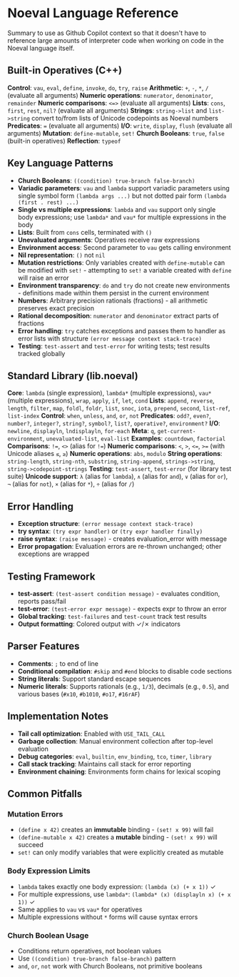 # Noeval Language Reference

Summary to use as Github Copilot context so that it doesn't have to reference large amounts of interpreter code when working on code in the Noeval language itself.

## Built-in Operatives (C++)

**Control**: `vau`, `eval`, `define`, `invoke`, `do`, `try`, `raise`
**Arithmetic**: `+`, `-`, `*`, `/` (evaluate all arguments)
**Numeric operations**: `numerator`, `denominator`, `remainder`
**Numeric comparisons**: `<=>` (evaluate all arguments)
**Lists**: `cons`, `first`, `rest`, `nil?` (evaluate all arguments)
**Strings**: `string->list` and `list->string` convert to/from lists of Unicode codepoints as Noeval numbers
**Predicates**: `=` (evaluate all arguments)
**I/O**: `write`, `display`, `flush` (evaluate all arguments)
**Mutation**: `define-mutable`, `set!`
**Church Booleans**: `true`, `false` (built-in operatives)
**Reflection**: `typeof`

## Key Language Patterns

- **Church Booleans**: `((condition) true-branch false-branch)`
- **Variadic parameters**: `vau` and `lambda` support variadic parameters using single symbol form `(lambda args ...)` but not dotted pair form `(lambda (first . rest) ...)`
- **Single vs multiple expressions**: `lambda` and `vau` support only single body expressions; use `lambda*` and `vau*` for multiple expressions in the body
- **Lists**: Built from `cons` cells, terminated with `()`
- **Unevaluated arguments**: Operatives receive raw expressions
- **Environment access**: Second parameter to `vau` gets calling environment
- **Nil representation**: `()` not `nil`
- **Mutation restrictions**: Only variables created with `define-mutable` can be modified with `set!` - attempting to `set!` a variable created with `define` will raise an error
- **Environment transparency**: `do` and `try` do not create new environments - definitions made within them persist in the current environment
- **Numbers**: Arbitrary precision rationals (fractions) - all arithmetic preserves exact precision
- **Rational decomposition**: `numerator` and `denominator` extract parts of fractions
- **Error handling**: `try` catches exceptions and passes them to handler as error lists with structure `(error message context stack-trace)`
- **Testing**: `test-assert` and `test-error` for writing tests; test results tracked globally

## Standard Library (lib.noeval)

**Core**: `lambda` (single expression), `lambda*` (multiple expressions), `vau*` (multiple expressions), `wrap`, `apply`, `if`, `let`, `cond`
**Lists**: `append`, `reverse`, `length`, `filter`, `map`, `foldl`, `foldr`, `list`, `snoc`, `iota`, `prepend`, `second`, `list-ref`, `list-index`
**Control**: `when`, `unless`, `and`, `or`, `not`
**Predicates**: `odd?`, `even?`, `number?`, `integer?`, `string?`, `symbol?`, `list?`, `operative?`, `environment?`
**I/O**: `newline`, `displayln`, `lndisplayln`, `for-each`
**Meta**: `q`, `get-current-environment`, `unevaluated-list`, `eval-list`
**Examples**: `countdown`, `factorial`
**Comparisons**: `!=`, `<>` (alias for `!=`)
**Numeric comparisons**: `<`, `>`, `<=`, `>=` (with Unicode aliases `≤`, `≥`)
**Numeric operations**: `abs`, `modulo`
**String operations**: `string-length`, `string-nth`, `substring`, `string-append`, `strings->string`, `string->codepoint-strings`
**Testing**: `test-assert`, `test-error` (for library test suite)
**Unicode support**: `λ` (alias for `lambda`), `∧` (alias for `and`), `∨` (alias for `or`), `¬` (alias for `not`), `×` (alias for `*`), `÷` (alias for `/`)

## Error Handling

- **Exception structure**: `(error message context stack-trace)`
- **try syntax**: `(try expr handler)` or `(try expr handler finally)`
- **raise syntax**: `(raise message)` - creates evaluation_error with message
- **Error propagation**: Evaluation errors are re-thrown unchanged; other exceptions are wrapped

## Testing Framework

- **test-assert**: `(test-assert condition message)` - evaluates condition, reports pass/fail
- **test-error**: `(test-error expr message)` - expects expr to throw an error
- **Global tracking**: `test-failures` and `test-count` track test results
- **Output formatting**: Colored output with ✓/✗ indicators

## Parser Features

- **Comments**: `;` to end of line
- **Conditional compilation**: `#skip` and `#end` blocks to disable code sections
- **String literals**: Support standard escape sequences
- **Numeric literals**: Supports rationals (e.g., `1/3`), decimals (e.g., `0.5`), and various bases (`#x10`, `#b1010`, `#o17`, `#16rAF`)

## Implementation Notes

- **Tail call optimization**: Enabled with `USE_TAIL_CALL`
- **Garbage collection**: Manual environment collection after top-level evaluation
- **Debug categories**: `eval`, `builtin`, `env_binding`, `tco`, `timer`, `library`
- **Call stack tracking**: Maintains call stack for error reporting
- **Environment chaining**: Environments form chains for lexical scoping

## Common Pitfalls

### Mutation Errors

- `(define x 42)` creates an **immutable** binding - `(set! x 99)` will fail
- `(define-mutable x 42)` creates a **mutable** binding - `(set! x 99)` will succeed
- `set!` can only modify variables that were explicitly created as mutable

### Body Expression Limits

- `lambda` takes exactly one body expression: `(lambda (x) (+ x 1))` ✓
- For multiple expressions, use `lambda*`: `(lambda* (x) (displayln x) (+ x 1))` ✓  
- Same applies to `vau` vs `vau*` for operatives
- Multiple expressions without `*` forms will cause syntax errors

### Church Boolean Usage

- Conditions return operatives, not boolean values
- Use `((condition) true-branch false-branch)` pattern
- `and`, `or`, `not` work with Church Booleans, not primitive booleans

